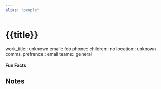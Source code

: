 ```yaml
---
alias: "people" 
---
```

# {{title}}
work_title:: unknown
email:: foo
phone:: 
children:: no
location:: unknown
comms_prefrence:: email
teams:: general

#### Fun Facts


## Notes




